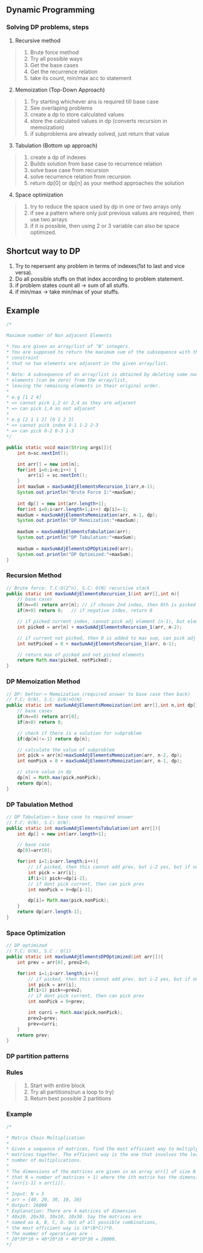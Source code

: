 ## Dynamic Programming 

### Solving DP problems, steps
1. Recursive method
> 1. Brute force method
> 2. Try all possible ways
> 3. Get the base cases
> 4. Get the recurrence relation
> 5. take its count, min/max acc to statement

2. Memoization (Top-Down Approach)
> 1. Try starting whichever ans is required till base case
> 2. See overlaping problems
> 3. create a dp to store calculated values
> 4. store the calculated values in dp (converts recursion in memoization)
> 5. if subproblems are already solved, just return that value

3. Tabulation (Bottom up approach)
> 1. create a dp of indexes
> 2. Builds solution from base case to recurrence relation
> 3. solve base case from recursion
> 4. solve recurrence relation from recursion
> 5. return dp[0] or dp[n] as your method approaches the solution

4. Space optimization
> 1. try to reduce the space used by dp in one or two arrays only 
> 2. if see a pattern where only just previous values are required, then use two arrays 
> 3. if it is possible, then using 2 or 3 variable can also be space optimized.

## Shortcut way to DP
1. Try to repersent any problem in terms of indexes(1st to last and vice versa).
2. Do all possible stuffs on that index according to problem statement.
3. if problem states count all -> sum of all stuffs.
4. if min/max -> take min/max of your stuffs.

## Example

```java
/*

Maximum number of Non adjacent Elements

* You are given an array/list of ‘N’ integers.
* You are supposed to return the maximum sum of the subsequence with the
* constraint
* that no two elements are adjacent in the given array/list.
* 
* Note: A subsequence of an array/list is obtained by deleting some number of
* elements (can be zero) from the array/list,
* leaving the remaining elements in their original order.
* 
* e.g [1 2 4]
* => cannot pick 1,2 or 2,4 as they are adjacent
* => can pick 1,4 as not adjacent
* 
* e.g [2 1 1 2] [0 1 2 3]
* => cannot pick index 0-1 1-2 2-3
* => can pick 0-2 0-3 1-3
*/

public static void main(String args[]){
    int n=sc.nextInt();

    int arr[] = new int[n];
    for(int i=0;i<n;i++) {
        arr[i] = sc.nextInt();
    }        
    int maxSum = maxSumAdjElementsRecursion_1(arr,n-1);
    System.out.println("Brute Force 1:"+maxSum);
    
    int dp[] = new int[arr.length+1];
    for(int i=0;i<arr.length+1;i++) dp[i]=-1;
    maxSum = maxSumAdjElementsMemoization(arr, n-1, dp);
    System.out.println("DP Memoization:"+maxSum);
    
    maxSum = maxSumAdjElementsTabulation(arr);
    System.out.println("DP Tabulation:"+maxSum);
    
    maxSum = maxSumAdjElementsDPOptimized(arr);
    System.out.println("DP Optimized:"+maxSum);
}
```

### Recursion Method
```java
// Brute force: T.C:O(2^n), S.C: O(N) recursive stack 
public static int maxSumAdjElementsRecursion_1(int arr[],int n){
    // base cases
    if(n==0) return arr[n]; // if chosen 2nd index, then 0th is picked and 1st index is not picked
    if(n<0) return 0;   // if negative index, return 0

    // if picked current index, cannot pick adj element (n-1), but element next to adj can be picked i.e (n-2) 
    int picked = arr[n] + maxSumAdjElementsRecursion_1(arr, n-2);

    // if current not picked, then 0 is added to max sum, can pick adj element (n-1)
    int notPicked = 0 + maxSumAdjElementsRecursion_1(arr, n-1); 

    // return max of picked and not picked elements
    return Math.max(picked, notPicked);              
}
```

### DP Memoization Method
```java
// DP: better-> Memoization (required answer to base case then back)
// T.C: O(N), S.C: O(N)+O(N)
public static int maxSumAdjElementsMemoization(int arr[],int n,int dp[]){
    // base cases
    if(n==0) return arr[0];
    if(n<0) return 0;

    // check if there is a solution for subproblem
    if(dp[n]!=-1) return dp[n];

    // calculate the value of subproblem
    int pick = arr[n]+maxSumAdjElementsMemoization(arr, n-2, dp);
    int nonPick = 0 + maxSumAdjElementsMemoization(arr, n-1, dp);

    // store value in dp
    dp[n] = Math.max(pick,nonPick);
    return dp[n];
}
```

### DP Tabulation Method
```java
// DP Tabulation-> base case to required answer
// T.C: O(N), S.C: O(N);
public static int maxSumAdjElementsTabulation(int arr[]){
    int dp[] = new int[arr.length+1];

    // base case
    dp[0]=arr[0];

    for(int i=1;i<arr.length;i++){
        // if picked, then this cannot add prev, but i-2 yes, but if not out of bounds
        int pick = arr[i];
        if(i>1) pick+=dp[i-2];
        // if dont pick current, then can pick prev
        int nonPick = 0+dp[i-1];

        dp[i]= Math.max(pick,nonPick);
    }
    return dp[arr.length-1];
}
```

### Space Optimization
```java
// DP optimized
// T.C: O(N), S.C : O(1)
public static int maxSumAdjElementsDPOptimized(int arr[]){
    int prev = arr[0], prev2=0;

    for(int i=1;i<arr.length;i++){
        // if picked, then this cannot add prev, but i-2 yes, but if not out of bounds
        int pick = arr[i];
        if(i>1) pick+=prev2;
        // if dont pick current, then can pick prev
        int nonPick = 0+prev;

        int curri = Math.max(pick,nonPick);
        prev2=prev;
        prev=curri;
    }
    return prev;
}
```


### DP partition patterns

### Rules
> 1. Start with entire block 
> 2. Try all partitions(run a loop to try)
> 3. Return best possible 2 partitions

### Example
```java
/*

* Matrix Chain Multiplication
* 
* Given a sequence of matrices, find the most efficient way to multiply these
* matrices together. The efficient way is the one that involves the least
* number of multiplications.
* 
* The dimensions of the matrices are given in an array arr[] of size N (such
* that N = number of matrices + 1) where the ith matrix has the dimensions
* (arr[i-1] x arr[i]).
* 
* Input: N = 5
* arr = {40, 20, 30, 10, 30}
* Output: 26000
* Explanation: There are 4 matrices of dimension
* 40x20, 20x30, 30x10, 10x30. Say the matrices are
* named as A, B, C, D. Out of all possible combinations,
* the most efficient way is (A*(B*C))*D.
* The number of operations are -
* 20*30*10 + 40*20*10 + 40*10*30 = 26000.
*/

```